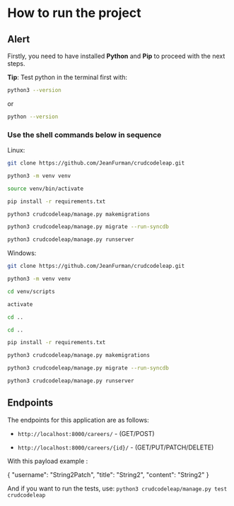 # How to run the project

## Alert
Firstly, you need to have installed **Python** and **Pip** to proceed with the next steps.


**Tip**: Test python in the terminal first with: 
```bash
python3 --version
```
or
```bash
python --version
```

### Use the shell commands below in sequence

Linux:
```bash
git clone https://github.com/JeanFurman/crudcodeleap.git
```
```bash
python3 -m venv venv
```
```bash
source venv/bin/activate
```
```bash
pip install -r requirements.txt
```
```bash
python3 crudcodeleap/manage.py makemigrations
```
```bash
python3 crudcodeleap/manage.py migrate --run-syncdb
```
```bash
python3 crudcodeleap/manage.py runserver
```

Windows:
```bash
git clone https://github.com/JeanFurman/crudcodeleap.git
```
```bash
python3 -m venv venv
```
```bash
cd venv/scripts
```
```bash
activate
```
```bash
cd ..
```
```bash
cd ..
```
```bash
pip install -r requirements.txt
```
```bash
python3 crudcodeleap/manage.py makemigrations
```
```bash
python3 crudcodeleap/manage.py migrate --run-syncdb
```
```bash
python3 crudcodeleap/manage.py runserver
```

## Endpoints

The endpoints for this application are as follows:

- `http://localhost:8000/careers/` - (GET/POST)

- `http://localhost:8000/careers/{id}/` - (GET/PUT/PATCH/DELETE)

With this payload example :

{
    "username": "String2Patch",
    "title": "String2",
    "content": "String2"
}

And if you want to run the tests, use: `python3 crudcodeleap/manage.py test crudcodeleap`
